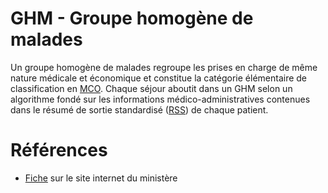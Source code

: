 # GHM - Groupe homogène de malades
<!-- SPDX-License-Identifier: MPL-2.0 -->

Un groupe homogène de malades regroupe les prises en charge de même nature médicale et économique et constitue la catégorie élémentaire de classification en [MCO](MCO.md). 
Chaque séjour aboutit dans un GHM selon un algorithme fondé sur les informations médico-administratives contenues dans le résumé de sortie standardisé ([RSS](RSS.md)) de chaque patient.

# Références

- [Fiche](https://solidarites-sante.gouv.fr/professionnels/gerer-un-etablissement-de-sante-medico-social/financement/financement-des-etablissements-de-sante-10795/financement-des-etablissements-de-sante-glossaire/article/groupe-homogene-de-malades-ghm) sur le site internet du ministère
